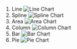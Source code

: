 1. Line <a name="line"></a>
	![Line Chart](https://methnen.com/misc/m-chart/line.png)
2. Spline <a name="spline"></a>
	![Spline Chart](https://methnen.com/misc/m-chart/spline.png)
3. Area <a name="area"></a>
	![Area Chart](https://methnen.com/misc/m-chart/area.png)
4. Column <a name="column"></a>
	![Column Chart](https://methnen.com/misc/m-chart/column.png)
5. Bar <a name="bar"></a>
	![Bar Chart](https://methnen.com/misc/m-chart/bar.png)
6. Pie <a name="pie"></a>
	![Pie Chart](https://methnen.com/misc/m-chart/pie.png)